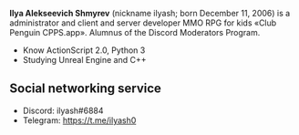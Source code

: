 **Ilya Alekseevich Shmyrev** (nickname ilyash; born December 11, 2006) is a administrator and client and server developer MMO RPG for kids «Club Penguin CPPS.app». Alumnus of the Discord Moderators Program.


- Know ActionScript 2.0, Python 3
- Studying Unreal Engine and C++

## Social networking service

- Discord: ilyash#6884
- Telegram: https://t.me/ilyash0
